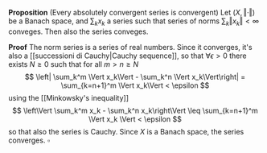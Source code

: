 **Proposition** (Every absolutely convergent series is convergent) Let $(X, \Vert\cdot\Vert)$ be a Banach space, and $\sum_k x_k$ a series such that series of norms $\sum_k \Vert x_k \Vert < \infty$ conveges. Then also the series conveges.

**Proof** The norm series is a series of real numbers. Since it converges, it's also a [[successioni di Cauchy|Cauchy sequence]], so that $\forall \epsilon > 0$ there exists $N \geq 0$ such that for all $m > n \geq N$
$$
\left| \sum_k^m \Vert x_k\Vert - \sum_k^n \Vert x_k\Vert\right| = \sum_{k=n+1}^m \Vert x_k\Vert < \epsilon
$$
using the [[Minkowsky's inequality]] 
$$
\left\Vert \sum_k^m  x_k - \sum_k^n  x_k\right\Vert \leq \sum_{k=n+1}^m \Vert x_k \Vert < \epsilon
$$
so that also the series is Cauchy. Since $X$ is a Banach space, the series converges. $\square$ 

